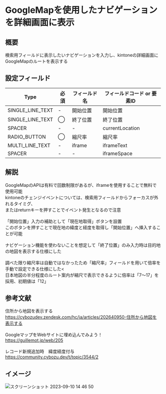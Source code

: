 # GoogleMapを使用したナビゲーションを詳細画面に表示
## 概要
検索用フィールドに表示したいナビゲーションを入力し、kintoneの詳細画面にGoogleMapのルートを表示する<br>

## 設定フィールド
| Type | 必須 | フィールド名 | フィールドコード or 要素ID |
| --- | --- | --- | --- |
| SINGLE_LINE_TEXT | - | 開始位置 | 開始位置 |
| SINGLE_LINE_TEXT | ◯ | 終了位置 | 終了位置 |
| SPACER | - | - | currentLocation |
| RADIO_BUTTON | ◯ | 縮尺率 | 縮尺率 |
| MULTI_LINE_TEXT | - | iframe | iframeText |
| SPACER | - | - | iframeSpace |

## 解説
GoogleMapのAPIは有料で回数制限があるが、iframeを使用することで無料で使用可能<br>
kintoneのチェンジイベントについては、検索用フィールドからフォーカスが外れるタイミグ、<br>
またはreturnキーを押すことでイベント発生となるので注意<br>
<br>
「開始位置」入力の補助として「現在地取得」ボタンを設置<br>
このボタンを押すことで現在地の緯度と経度を取得し「開始位置」へ挿入することが可能<br>
<br>
ナビゲーション機能を使わないことを想定して「終了位置」のみ入力時は目的地の地図を表示する仕様にした<br>
<br>
調べた限り縮尺率は自動ではなかったため「縮尺率」フィールドを用いて倍率を手動で設定できる仕様にした<<br>
日本地図の半分程度のルート案内が縮尺で表示できるように倍率は「7〜17」を採用、初期値は「12」<br>

## 参考文献
住所から地図を表示する<br>
https://cybozudev.zendesk.com/hc/ja/articles/202640950-住所から地図を表示する<br>
<br>
GoogleマップをWebサイトに埋め込んでみよう！<br>
https://guillemot.jp/web/205<br>
<br>
レコード新規追加時　緯度経度付与<br>
https://community.cybozu.dev/t/topic/3544/2<br>

## イメージ
![スクリーンショット 2023-09-10 14 46 50](https://github.com/MizukiOkushima/kintone/assets/95268598/e0693c67-a32e-46d9-adcc-91fbfa98499a)
